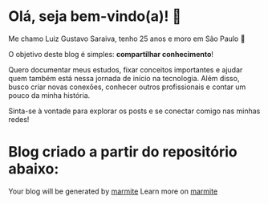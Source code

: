 # Olá, seja bem-vindo(a)! 👋 

Me chamo Luiz Gustavo Saraiva, tenho 25 anos e moro em São Paulo 📍

O objetivo deste blog é simples: **compartilhar conhecimento**! 

Quero documentar meus estudos, fixar conceitos importantes e ajudar quem também está nessa jornada de início na tecnologia. Além disso, busco criar novas conexões, conhecer outros profissionais e contar um pouco da minha história.

Sinta-se à vontade para explorar os posts e se conectar comigo nas minhas redes!


# Blog criado a partir do repositório abaixo:

Your blog will be generated by [marmite](https://rochacbruno.github.io/marmite/)
Learn more on [marmite](https://rochacbruno.github.io/marmite/)
